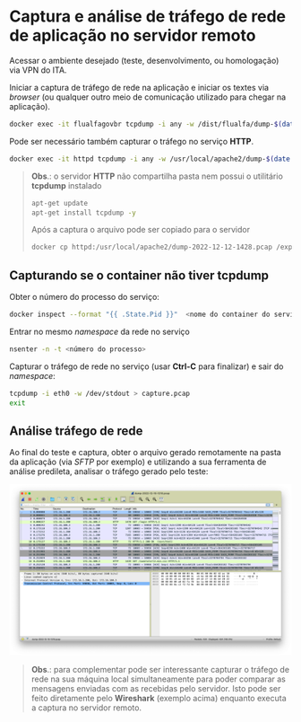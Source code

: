 # Captura e análise de tráfego de rede de aplicação no servidor remoto

Acessar o ambiente desejado (teste, desenvolvimento, ou homologação) via VPN do ITA.

Iniciar a captura de tráfego de rede na aplicação e iniciar os textes via _browser_ (ou qualquer outro meio de comunicação utilizado para chegar na aplicação).

```sh
docker exec -it flualfagovbr tcpdump -i any -w /dist/flualfa/dump-$(date +%F-%H%M).pcap
```

Pode ser necessário também capturar o tráfego no serviço **HTTP**.

```sh
docker exec -it httpd tcpdump -i any -w /usr/local/apache2/dump-$(date +%F-%H%M).pcap
```

> **Obs**.: o servidor **HTTP** não compartilha pasta nem possui o utilitário **tcpdump** instalado
>
> ```sh
> apt-get update
> apt-get install tcpdump -y
> ```
>
> Após a captura o arquivo pode ser copiado para o servidor
>
> ```sh
> docker cp httpd:/usr/local/apache2/dump-2022-12-12-1428.pcap /export/dist/flualfa
> ```

## Capturando se o container não tiver **tcpdump**

Obter o número do processo do serviço:

```sh
docker inspect --format "{{ .State.Pid }}"  <nome do container do serviço>
```

Entrar no mesmo _namespace_ da rede no serviço

```sh
nsenter -n -t <número do processo>
```

Capturar o tráfego de rede no serviço (usar **Ctrl-C** para finalizar) e sair do _namespace_:

```sh
tcpdump -i eth0 -w /dev/stdout > capture.pcap
exit
```

## Análise tráfego de rede

Ao final do teste e captura, obter o arquivo gerado remotamente na pasta da aplicação (via *SFTP* por exemplo) e utilizando a sua ferramenta de análise predileta, analisar o tráfego gerado pelo teste:

![Análise com Wireshark](./images/01-wireshark.png)

> **Obs**.: para complementar pode ser interessante capturar o tráfego de rede na sua máquina local simultaneamente para poder comparar as mensagens enviadas com as recebidas pelo servidor. Isto pode ser feito diretamente pelo **Wireshark** (exemplo acima) enquanto executa a captura no servidor remoto.

